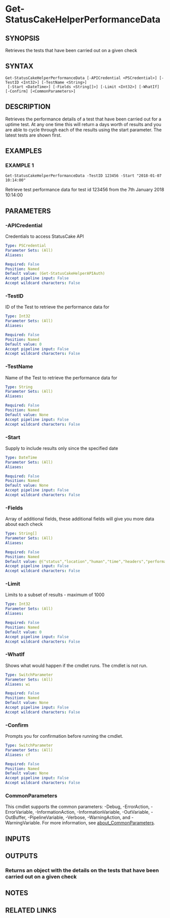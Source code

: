 # Get-StatusCakeHelperPerformanceData

## SYNOPSIS
Retrieves the tests that have been carried out on a given check

## SYNTAX

```
Get-StatusCakeHelperPerformanceData [-APICredential <PSCredential>] [-TestID <Int32>] [-TestName <String>]
 [-Start <DateTime>] [-Fields <String[]>] [-Limit <Int32>] [-WhatIf] [-Confirm] [<CommonParameters>]
```

## DESCRIPTION
Retrieves the performance details of a test that have been carried out for a uptime test.
At any one time this will return a days worth of results and you are able to cycle through each of the results using the start parameter.
The latest tests are shown first.

## EXAMPLES

### EXAMPLE 1
```
Get-StatusCakeHelperPerformanceData -TestID 123456 -Start "2018-01-07 10:14:00"
```

Retrieve test performance data for test id 123456 from the 7th January 2018 10:14:00

## PARAMETERS

### -APICredential
Credentials to access StatusCake API

```yaml
Type: PSCredential
Parameter Sets: (All)
Aliases:

Required: False
Position: Named
Default value: (Get-StatusCakeHelperAPIAuth)
Accept pipeline input: False
Accept wildcard characters: False
```

### -TestID
ID of the Test to retrieve the performance data for

```yaml
Type: Int32
Parameter Sets: (All)
Aliases:

Required: False
Position: Named
Default value: 0
Accept pipeline input: False
Accept wildcard characters: False
```

### -TestName
Name of the Test to retrieve the performance data for

```yaml
Type: String
Parameter Sets: (All)
Aliases:

Required: False
Position: Named
Default value: None
Accept pipeline input: False
Accept wildcard characters: False
```

### -Start
Supply to include results only since the specified date

```yaml
Type: DateTime
Parameter Sets: (All)
Aliases:

Required: False
Position: Named
Default value: None
Accept pipeline input: False
Accept wildcard characters: False
```

### -Fields
Array of additional fields, these additional fields will give you more data about each check

```yaml
Type: String[]
Parameter Sets: (All)
Aliases:

Required: False
Position: Named
Default value: @("status","location","human","time","headers","performance")
Accept pipeline input: False
Accept wildcard characters: False
```

### -Limit
Limits to a subset of results - maximum of 1000

```yaml
Type: Int32
Parameter Sets: (All)
Aliases:

Required: False
Position: Named
Default value: 0
Accept pipeline input: False
Accept wildcard characters: False
```

### -WhatIf
Shows what would happen if the cmdlet runs.
The cmdlet is not run.

```yaml
Type: SwitchParameter
Parameter Sets: (All)
Aliases: wi

Required: False
Position: Named
Default value: None
Accept pipeline input: False
Accept wildcard characters: False
```

### -Confirm
Prompts you for confirmation before running the cmdlet.

```yaml
Type: SwitchParameter
Parameter Sets: (All)
Aliases: cf

Required: False
Position: Named
Default value: None
Accept pipeline input: False
Accept wildcard characters: False
```

### CommonParameters
This cmdlet supports the common parameters: -Debug, -ErrorAction, -ErrorVariable, -InformationAction, -InformationVariable, -OutVariable, -OutBuffer, -PipelineVariable, -Verbose, -WarningAction, and -WarningVariable. For more information, see [about_CommonParameters](http://go.microsoft.com/fwlink/?LinkID=113216).

## INPUTS

## OUTPUTS

### Returns an object with the details on the tests that have been carried out on a given check
## NOTES

## RELATED LINKS
